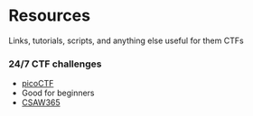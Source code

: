 # Resources
Links, tutorials, scripts, and anything else useful for them CTFs

### 24/7 CTF challenges
* [picoCTF](https://picoctf.com/)
 * Good for beginners
* [CSAW365](https://365.csaw.io/challenges)
